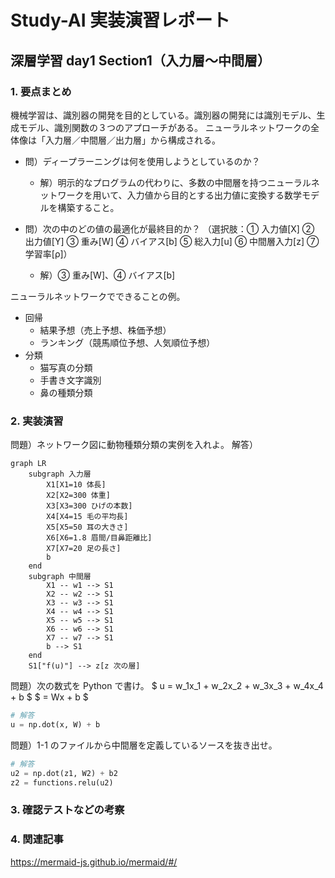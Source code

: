 # Study-AI 実装演習レポート

## 深層学習 day1 Section1（入力層～中間層）

### 1. 要点まとめ

機械学習は、識別器の開発を目的としている。識別器の開発には識別モデル、生成モデル、識別関数の３つのアプローチがある。
ニューラルネットワークの全体像は「入力層／中間層／出力層」から構成される。

- 問）ディープラーニングは何を使用しようとしているのか？

  - 解）明示的なプログラムの代わりに、多数の中間層を持つニューラルネットワークを用いて、入力値から目的とする出力値に変換する数学モデルを構築すること。

- 問）次の中のどの値の最適化が最終目的か？
  （選択肢：① 入力値[X] ② 出力値[Y] ③ 重み[W] ④ バイアス[b] ⑤ 総入力[u] ⑥ 中間層入力[z] ⑦ 学習率[ρ]）
  - 解）③ 重み[W]、④ バイアス[b]

ニューラルネットワークでできることの例。

- 回帰
  - 結果予想（売上予想、株価予想）
  - ランキング（競馬順位予想、人気順位予想）
- 分類
  - 猫写真の分類
  - 手書き文字識別
  - 鼻の種類分類

### 2. 実装演習

問題）ネットワーク図に動物種類分類の実例を入れよ。
解答）
```mermaid
graph LR
    subgraph 入力層
        X1[X1=10 体長]
        X2[X2=300 体重]
        X3[X3=300 ひげの本数]
        X4[X4=15 毛の平均長]
        X5[X5=50 耳の大きさ]
        X6[X6=1.8 眉間/目鼻距離比]
        X7[X7=20 足の長さ]
        b
    end
    subgraph 中間層
        X1 -- w1 --> S1
        X2 -- w2 --> S1
        X3 -- w3 --> S1
        X4 -- w4 --> S1
        X5 -- w5 --> S1
        X6 -- w6 --> S1
        X7 -- w7 --> S1
        b --> S1
    end
    S1["f(u)"] --> z[z 次の層]
```

問題）次の数式を Python で書け。
$ u = w_1x_1 + w_2x_2 + w_3x_3 + w_4x_4 + b $
$ = Wx + b $
```Python
# 解答
u = np.dot(x, W) + b
```

問題）1-1 のファイルから中間層を定義しているソースを抜き出せ。
```Python
# 解答
u2 = np.dot(z1, W2) + b2
z2 = functions.relu(u2)
```

### 3. 確認テストなどの考察

### 4. 関連記事
https://mermaid-js.github.io/mermaid/#/